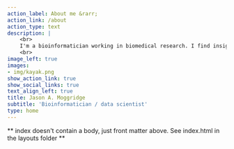 ```yaml
---
action_label: About me &rarr;
action_link: /about
action_type: text
description: |
    <br>
    I'm a bioinformatician working in biomedical research. I find insights in complex data using code and build software to help other scientists with their own research and publishing. 
    <br>
image_left: true
images:
- img/kayak.png
show_action_link: true
show_social_links: true
text_align_left: true
title: Jason A. Moggridge
subtitle: 'Bioinformatician / data scientist'
type: home
---
```


** index doesn't contain a body, just front matter above.
See index.html in the layouts folder **

